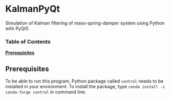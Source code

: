 # KalmanPyQt

Simulation of Kalman filtering of mass-spring-damper system using Python with PyQt5

### Table of Contents
**[Prerequisites](#prerequisites)**<br>

## Prerequisites

To be able to run this program, Python package called `control` needs to be installed in your environment. To install the package, type `conda install -c conda-forge control` in command line.
